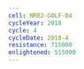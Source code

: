 ```yaml
---
cell: NR02-GOLF-04
cycleYear: 2018
cycle: 4
cycleDate: 2018-4
resistance: 715000
enlightened: 515000
---
```

